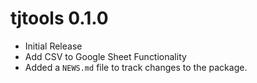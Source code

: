 # tjtools 0.1.0

* Initial Release
* Add CSV to Google Sheet Functionality
* Added a `NEWS.md` file to track changes to the package.
